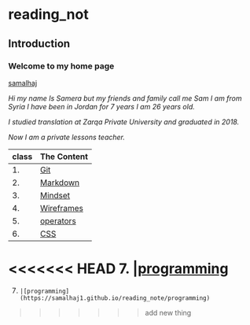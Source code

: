 # reading_not
## Introduction
### Welcome to my home page

[samalhaj](https://github.com/samalhaj1)

*Hi my name Is Samera but my friends and family call me Sam I am from Syria I have been in Jordan for 7 years I am 26 years old.*

*I studied translation at Zarqa Private University and graduated in 2018.*

*Now I am a private lessons teacher.*


class  |The Content 
-----  |-----
1.     |[Git](https://samalhaj1.github.io/reading_note/Git)
2.     |[Markdown](https://samalhaj1.github.io/reading_note/Markdown)
3.     |[Mindset](https://samalhaj1.github.io/reading_note/Mindset)
4.     |[Wireframes](https://samalhaj1.github.io/reading_note/Wireframes)
5.     |[operators](https://samalhaj1.github.io/reading_note/operator)
6.     |[CSS](https://samalhaj1.github.io/reading_note/CSS)
<<<<<<< HEAD
7.     |[programming](https://samalhaj1.github.io/reading_note/programming_with_js)
=======
7.     |[programming](https://samalhaj1.github.io/reading_note/programming)
>>>>>>> add new thing
